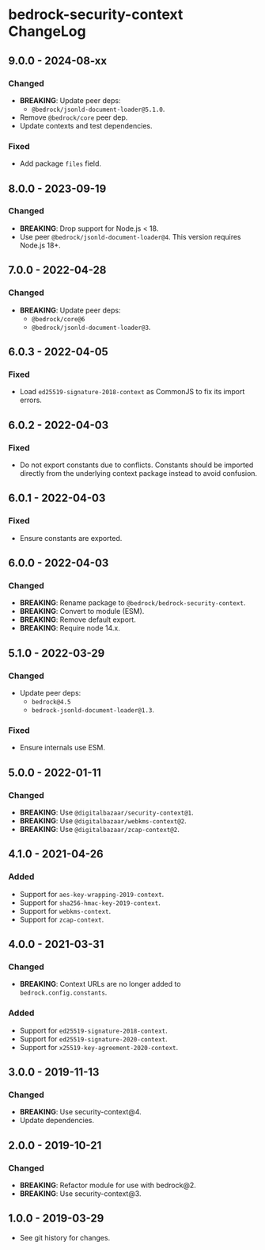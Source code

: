 # bedrock-security-context ChangeLog

## 9.0.0 - 2024-08-xx

### Changed
- **BREAKING**: Update peer deps:
  - `@bedrock/jsonld-document-loader@5.1.0`.
- Remove `@bedrock/core` peer dep.
- Update contexts and test dependencies.

### Fixed
- Add package `files` field.

## 8.0.0 - 2023-09-19

### Changed
- **BREAKING**: Drop support for Node.js < 18.
- Use peer `@bedrock/jsonld-document-loader@4`. This version requires
  Node.js 18+.

## 7.0.0 - 2022-04-28

### Changed
- **BREAKING**: Update peer deps:
  - `@bedrock/core@6`
  - `@bedrock/jsonld-document-loader@3`.

## 6.0.3 - 2022-04-05

### Fixed
- Load `ed25519-signature-2018-context` as CommonJS to fix its
  import errors.

## 6.0.2 - 2022-04-03

### Fixed
- Do not export constants due to conflicts. Constants should be
  imported directly from the underlying context package instead
  to avoid confusion.

## 6.0.1 - 2022-04-03

### Fixed
- Ensure constants are exported.

## 6.0.0 - 2022-04-03

### Changed
- **BREAKING**: Rename package to `@bedrock/bedrock-security-context`.
- **BREAKING**: Convert to module (ESM).
- **BREAKING**: Remove default export.
- **BREAKING**: Require node 14.x.

## 5.1.0 - 2022-03-29

### Changed
- Update peer deps:
  - `bedrock@4.5`
  - `bedrock-jsonld-document-loader@1.3`.

### Fixed
- Ensure internals use ESM.

## 5.0.0 - 2022-01-11

### Changed
- **BREAKING**: Use `@digitalbazaar/security-context@1`.
- **BREAKING**: Use `@digitalbazaar/webkms-context@2`.
- **BREAKING**: Use `@digitalbazaar/zcap-context@2`.

## 4.1.0 - 2021-04-26

### Added
- Support for `aes-key-wrapping-2019-context`.
- Support for `sha256-hmac-key-2019-context`.
- Support for `webkms-context`.
- Support for `zcap-context`.

## 4.0.0 - 2021-03-31

### Changed
- **BREAKING**: Context URLs are no longer added to `bedrock.config.constants`.

### Added
- Support for `ed25519-signature-2018-context`.
- Support for `ed25519-signature-2020-context`.
- Support for `x25519-key-agreement-2020-context`.

## 3.0.0 - 2019-11-13

### Changed
- **BREAKING**: Use security-context@4.
- Update dependencies.

## 2.0.0 - 2019-10-21

### Changed
- **BREAKING**: Refactor module for use with bedrock@2.
- **BREAKING**: Use security-context@3.

## 1.0.0 - 2019-03-29

- See git history for changes.
